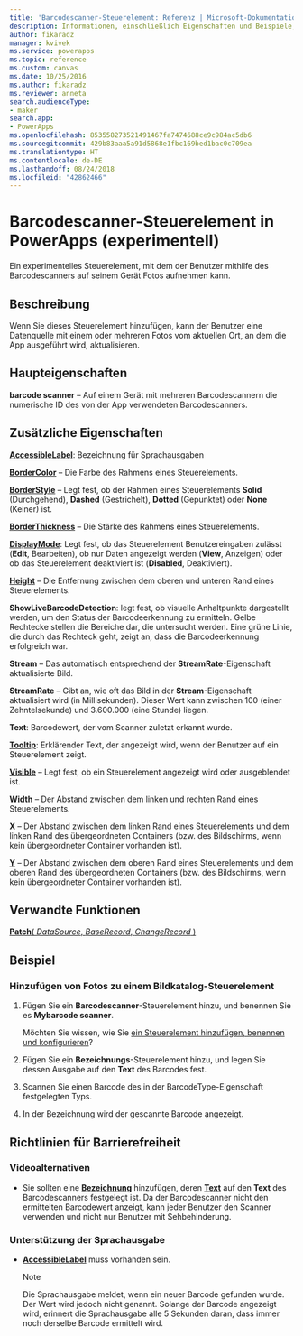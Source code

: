 ```yaml
---
title: 'Barcodescanner-Steuerelement: Referenz | Microsoft-Dokumentation'
description: Informationen, einschließlich Eigenschaften und Beispiele, über das Barcodescanner-Steuerelement
author: fikaradz
manager: kvivek
ms.service: powerapps
ms.topic: reference
ms.custom: canvas
ms.date: 10/25/2016
ms.author: fikaradz
ms.reviewer: anneta
search.audienceType:
- maker
search.app:
- PowerApps
ms.openlocfilehash: 853558273521491467fa7474688ce9c984ac5db6
ms.sourcegitcommit: 429b83aaa5a91d5868e1fbc169bed1bac0c709ea
ms.translationtype: HT
ms.contentlocale: de-DE
ms.lasthandoff: 08/24/2018
ms.locfileid: "42862466"
---
```

# <a name="barcode-scanner-control-experimental-in-powerapps"></a>Barcodescanner-Steuerelement in PowerApps (experimentell)
Ein experimentelles Steuerelement, mit dem der Benutzer mithilfe des Barcodescanners auf seinem Gerät Fotos aufnehmen kann.

## <a name="description"></a>Beschreibung
Wenn Sie dieses Steuerelement hinzufügen, kann der Benutzer eine Datenquelle mit einem oder mehreren Fotos vom aktuellen Ort, an dem die App ausgeführt wird, aktualisieren.

## <a name="key-properties"></a>Haupteigenschaften
**barcode scanner** – Auf einem Gerät mit mehreren Barcodescannern die numerische ID des von der App verwendeten Barcodescanners.

## <a name="additional-properties"></a>Zusätzliche Eigenschaften
**[AccessibleLabel](properties-accessibility.md)**: Bezeichnung für Sprachausgaben

**[BorderColor](properties-color-border.md)** – Die Farbe des Rahmens eines Steuerelements.

**[BorderStyle](properties-color-border.md)** – Legt fest, ob der Rahmen eines Steuerelements **Solid** (Durchgehend), **Dashed** (Gestrichelt), **Dotted** (Gepunktet) oder **None** (Keiner) ist.

**[BorderThickness](properties-color-border.md)** – Die Stärke des Rahmens eines Steuerelements.

**[DisplayMode](properties-core.md)**: Legt fest, ob das Steuerelement Benutzereingaben zulässt (**Edit**, Bearbeiten), ob nur Daten angezeigt werden (**View**, Anzeigen) oder ob das Steuerelement deaktiviert ist (**Disabled**, Deaktiviert).

**[Height](properties-size-location.md)** – Die Entfernung zwischen dem oberen und unteren Rand eines Steuerelements.

**ShowLiveBarcodeDetection**: legt fest, ob visuelle Anhaltpunkte dargestellt werden, um den Status der Barcodeerkennung zu ermitteln. Gelbe Rechtecke stellen die Bereiche dar, die untersucht werden. Eine grüne Linie, die durch das Rechteck geht, zeigt an, dass die Barcodeerkennung erfolgreich war.

**Stream** – Das automatisch entsprechend der **StreamRate**-Eigenschaft aktualisierte Bild.

**StreamRate** – Gibt an, wie oft das Bild in der **Stream**-Eigenschaft aktualisiert wird (in Millisekunden).  Dieser Wert kann zwischen 100 (einer Zehntelsekunde) und 3.600.000 (eine Stunde) liegen.

**Text**: Barcodewert, der vom Scanner zuletzt erkannt wurde.

**[Tooltip](properties-core.md)**: Erklärender Text, der angezeigt wird, wenn der Benutzer auf ein Steuerelement zeigt.

**[Visible](properties-core.md)** – Legt fest, ob ein Steuerelement angezeigt wird oder ausgeblendet ist.

**[Width](properties-size-location.md)** – Der Abstand zwischen dem linken und rechten Rand eines Steuerelements.

**[X](properties-size-location.md)** – Der Abstand zwischen dem linken Rand eines Steuerelements und dem linken Rand des übergeordneten Containers (bzw. des Bildschirms, wenn kein übergeordneter Container vorhanden ist).

**[Y](properties-size-location.md)** – Der Abstand zwischen dem oberen Rand eines Steuerelements und dem oberen Rand des übergeordneten Containers (bzw. des Bildschirms, wenn kein übergeordneter Container vorhanden ist).

## <a name="related-functions"></a>Verwandte Funktionen
[**Patch**( *DataSource*, *BaseRecord*, *ChangeRecord* )](../functions/function-patch.md)

## <a name="example"></a>Beispiel
### <a name="add-photos-to-an-image-gallery-control"></a>Hinzufügen von Fotos zu einem Bildkatalog-Steuerelement
1. Fügen Sie ein **Barcodescanner**-Steuerelement hinzu, und benennen Sie es **Mybarcode scanner**.

    Möchten Sie wissen, wie Sie [ein Steuerelement hinzufügen, benennen und konfigurieren](../add-configure-controls.md)?
2. Fügen Sie ein **Bezeichnungs**-Steuerelement hinzu, und legen Sie dessen Ausgabe auf den **Text** des Barcodes fest.  
3. Scannen Sie einen Barcode des in der BarcodeType-Eigenschaft festgelegten Typs.
4. In der Bezeichnung wird der gescannte Barcode angezeigt.


## <a name="accessibility-guidelines"></a>Richtlinien für Barrierefreiheit
### <a name="video-alternatives"></a>Videoalternativen
* Sie sollten eine **[Bezeichnung](control-text-box.md)** hinzufügen, deren **[Text](properties-core.md)** auf den **Text** des Barcodescanners festgelegt ist. Da der Barcodescanner nicht den ermittelten Barcodewert anzeigt, kann jeder Benutzer den Scanner verwenden und nicht nur Benutzer mit Sehbehinderung.

### <a name="screen-reader-support"></a>Unterstützung der Sprachausgabe
* **[AccessibleLabel](properties-accessibility.md)** muss vorhanden sein.

    > [!NOTE]
  > Die Sprachausgabe meldet, wenn ein neuer Barcode gefunden wurde. Der Wert wird jedoch nicht genannt. Solange der Barcode angezeigt wird, erinnert die Sprachausgabe alle 5 Sekunden daran, dass immer noch derselbe Barcode ermittelt wird.
